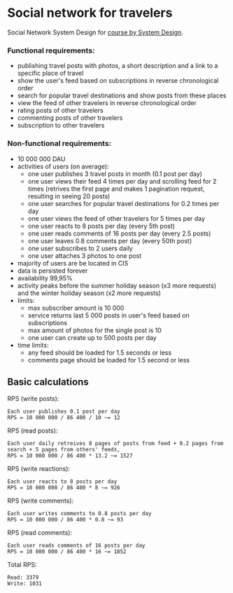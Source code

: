 # Social network for travelers

Social Network System Design for [course by System Design](https://balun.courses/courses/system_design).

### Functional requirements:

- publishing travel posts with photos, a short description and a link to a specific place of travel
- show the user's feed based on subscriptions in reverse chronological order
- search for popular travel destinations and show posts from these places
- view the feed of other travelers in reverse chronological order
- rating posts of other travelers
- commenting posts of other travelers
- subscription to other travelers
  
### Non-functional requirements:

- 10 000 000 DAU
- activities of users (on average):
  - one user publishes 3 travel posts in month (0.1 post per day)
  - one user views their feed 4 times per day and scrolling feed for 2 times (retrives the first page and makes 1 pagination request, resulting in seeing 20 posts)
  - one user searches for popular travel destinations for 0.2 times per day
  - one user views the feed of other travelers for 5 times per day
  - one user reacts to 8 posts per day (every 5th post)
  - one user reads comments of 16 posts per day (every 2.5 posts)
  - one user leaves 0.8 comments per day (every 50th post)
  - one user subscribes to 2 users daily
  - one user attaches 3 photos to one post
- majority of users are be located in CIS
- data is persisted forever
- availability 99,95%
- activity peaks before the summer holiday season (x3 more requests) and the winter holiday season (x2 more requests)
- limits:
  - max subscriber amount is 10 000
  - service returns last 5 000 posts in user's feed based on subscriptions
  - max amount of photos for the single post is 10
  - one user can create up to 500 posts per day
- time limits:
  - any feed should be loaded for 1.5 seconds or less
  - comments page should be loaded for 1.5 second or less

## Basic calculations

RPS (write posts):

    Each user publishes 0.1 post per day
    RPS = 10 000 000 / 86 400 / 10 ~= 12

RPS (read posts):

    Each user daily retreives 8 pages of posts from feed + 0.2 pages from search + 5 pages from others' feeds, 
    RPS = 10 000 000 / 86 400 * 13.2 ~= 1527

RPS (write reactions):

    Each user reacts to 8 posts per day
    RPS = 10 000 000 / 86 400 * 8 ~= 926

RPS (write comments):

    Each user writes comments to 0.8 posts per day
    RPS = 10 000 000 / 86 400 * 0.8 ~= 93

RPS (read comments):

    Each user reads comments of 16 posts per day
    RPS = 10 000 000 / 86 400 * 16 ~= 1852

Total RPS:

    Read: 3379
    Write: 1031

